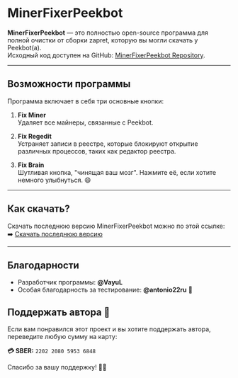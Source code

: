 # MinerFixerPeekbot

**MinerFixerPeekbot** — это полностью open-source программа для полной очистки от сборки zapret, которую вы могли скачать у Peekbot(а).  
Исходный код доступен на GitHub: [MinerFixerPeekbot Repository](https://github.com/vayulqq/MinerFixerPeekbot).

---

## Возможности программы

Программа включает в себя три основные кнопки:

1. **Fix Miner**  
   Удаляет все майнеры, связанные с Peekbot.

2. **Fix Regedit**  
   Устраняет записи в реестре, которые блокируют открытие различных процессов, таких как редактор реестра.

3. **Fix Brain**  
   Шутливая кнопка, "чинящая ваш мозг". Нажмите её, если хотите немного улыбнуться. 😄

---

## Как скачать?

Скачать последнюю версию MinerFixerPeekbot можно по этой ссылке:  
➡️ [Скачать последнюю версию](https://github.com/vayulqq/MinerFixerPeekbot/releases/latest)

---

## Благодарности

- Разработчик программы: **@VayuL**  
- Особая благодарность за тестирование: **@antonio22ru** 🙌
## Поддержать автора 💖

Если вам понравился этот проект и вы хотите поддержать автора, переведите любую сумму на карту:

**💳 SBER:** `2202 2080 5953 6848`

Спасибо за вашу поддержку! 🙏✨
